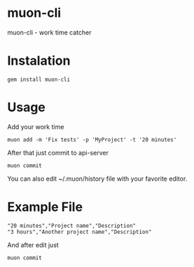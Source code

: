 muon-cli
=================

muon-cli - work time catcher

Instalation
===========

```
gem install muon-cli
```

Usage
=====

Add your work time
```
muon add -m 'Fix tests' -p 'MyProject' -t '20 minutes'
```

After that just commit to api-server
```
muon commit
```

You can also edit ~/.muon/history file with your favorite editor.

Example File
============

```
"20 minutes","Project name","Description"
"3 hours","Another project name","Description"
```

And after edit just
```
muon commit
```

